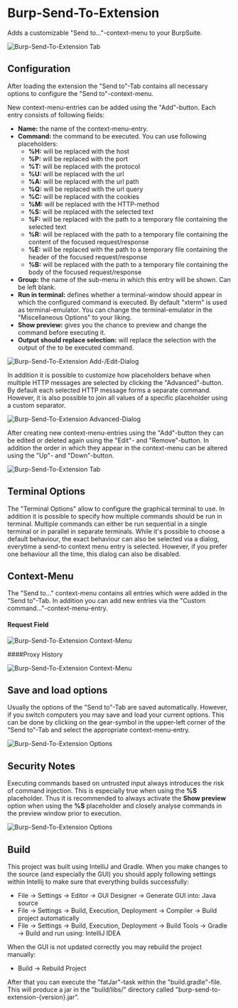 # Burp-Send-To-Extension

Adds a customizable "Send to..."-context-menu to your BurpSuite.

![Burp-Send-To-Extension Tab](images/burp-send-to-extension-intro.png)

## Configuration

After loading the extension the "Send to"-Tab contains all necessary options to configure the "Send to"-context-menu. 

New context-menu-entries can be added using the "Add"-button. Each entry consists of following fields:
* **Name:** the name of the context-menu-entry.
* **Command:** the command to be executed. You can use following placeholders:
	* **%H:** will be replaced with the host
	* **%P:** will be replaced with the port
	* **%T:** will be replaced with the protocol
	* **%U:** will be replaced with the url
	* **%A:** will be replaced with the url path
	* **%Q:** will be replaced with the url query
	* **%C:** will be replaced with the cookies
	* **%M:** will be replaced with the HTTP-method
	* **%S:** will be replaced with the selected text
	* **%F:** will be replaced with the path to a temporary file containing the selected text
	* **%R:** will be replaced with the path to a temporary file containing the content of the focused request/response
	* **%E:** will be replaced with the path to a temporary file containing the header of the focused request/response
	* **%B:** will be replaced with the path to a temporary file containing the body of the focused request/response
* **Group:** the name of the sub-menu in which this entry will be shown. Can be left blank.
* **Run in terminal:** defines whether a terminal-window should appear in which the configured command is executed. By default "xterm" is used as terminal-emulator. You can change the terminal-emulator in the "Miscellaneous Options" to your liking.
* **Show preview:** gives you the chance to preview and change the command before executing it.
* **Output should replace selection:** will replace the selection with the output of the to be executed command.

![Burp-Send-To-Extension Add-/Edit-Dialog](images/burp-send-to-extension-add-edit-dialog.png)

In addition it is possible to customize how placeholders behave when multiple HTTP messages are selected by clicking the "Advanced"-button. 
By default each selected HTTP message forms a separate command. However, it is also possible to join all values of a specific placeholder using a custom separator.

![Burp-Send-To-Extension Advanced-Dialog](images/burp-send-to-extension-advanced-dialog.png)

After creating new context-menu-entries using the "Add"-button they can be edited or deleted again using the "Edit"- and "Remove"-button. In addition the order in which they appear in the context-menu can be altered using the "Up"- and "Down"-button.

![Burp-Send-To-Extension Tab](images/burp-send-to-extension-tab.png)

## Terminal Options

The "Terminal Options" allow to configure the graphical terminal to use. In addition it is possible to specify how multiple commands should be run in terminal. Multiple commands can either be run sequential in a single terminal or in parallel in separate terminals. While it's possible to choose a default behaviour, the exact behaviour can also be selected via a dialog, everytime a send-to context menu entry is selected. However, if you prefer one behaviour all the time, this dialog can also be disabled.

## Context-Menu

The "Send to..." context-menu contains all entries which were added in the "Send to"-Tab.
In addition you can add new entries via the "Custom command..."-context-menu-entry.

#### Request Field

![Burp-Send-To-Extension Context-Menu](images/burp-send-to-extension-context-menu-repeater.png)

####Proxy History

![Burp-Send-To-Extension Context-Menu](images/burp-send-to-extension-context-menu-target-sitemap.png)

## Save and load options

Usually the options of the "Send to"-Tab are saved automatically. However, if you switch computers you may save and load your current options. This can be done by clicking on the gear-symbol in the upper-left corner of the "Send to"-Tab and select the appropriate context-menu-entry.

![Burp-Send-To-Extension Options](images/burp-send-to-extension-options.png)

## Security Notes

Executing commands based on untrusted input always introduces the risk of command injection. This is especially true when using the **%S** placeholder. Thus it is recommended to always activate the **Show preview** option when using the **%S** placeholder and closely analyse commands in the preview window prior to execution.

![Burp-Send-To-Extension Options](images/burp-send-to-extension-forkbomb.png)

## Build

This project was built using IntelliJ and Gradle. When you make changes to the source (and especially the GUI) you should apply following settings within Intellij to make sure that everything builds successfully:
* File -> Settings -> Editor -> GUI Designer -> Generate GUI into: Java source
* File -> Settings -> Build, Execution, Deployment -> Compiler -> Build project automatically
* File -> Settings -> Build, Execution, Deployment -> Build Tools -> Gradle -> Build and run using: IntelliJ IDEA

When the GUI is not updated correctly you may rebuild the project manually:
* Build -> Rebuild Project

After that you can execute the "fatJar"-task within the "build.gradle"-file. This will produce a jar in the "build/libs/" directory called "burp-send-to-extension-{version}.jar".
